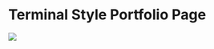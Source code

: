 # Terminal Style Portfolio Page


![](https://user-images.githubusercontent.com/51919658/86963051-477f2400-c13a-11ea-9d34-22885d426c10.gif)
